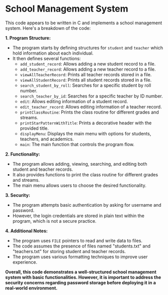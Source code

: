 # School Management System

This code appears to be written in C and implements a school management system. Here's a breakdown of the code:

**1. Program Structure:**
* The program starts by defining structures for `student` and `teacher` which hold information about each individual.
* It then defines several functions:
    * `add_student_record`: Allows adding a new student record to a file.
    * `add_teacher_record`: Allows adding a new teacher record to a file.
    * `viewAllTeacherRecord`: Prints all teacher records stored in a file.
    * `viewAllStudentRecord`: Prints all student records stored in a file.
    * `search_student_by_roll`: Searches for a specific student by roll number.
    * `search_teacher_by_id`: Searches for a specific teacher by ID number.
    * `edit`: Allows editing information of a student record.
    * `edit_teacher_record`: Allows editing information of a teacher record.
    * `printClassRoutine`: Prints the class routine for different grades and streams.
    * `printStarPatternWithTitle`: Prints a decorative header with the provided title.
    * `displayMenu`: Displays the main menu with options for students, teachers, and academics.
    * `main`: The main function that controls the program flow.

**2. Functionality:**
* The program allows adding, viewing, searching, and editing both student and teacher records.
* It also provides functions to print the class routine for different grades and streams.
* The main menu allows users to choose the desired functionality.

**3. Security:**
* The program attempts basic authentication by asking for username and password.
* However, the login credentials are stored in plain text within the program, which is not a secure practice.

**4. Additional Notes:**
* The program uses `FILE` pointers to read and write data to files.
* The code assumes the presence of files named "students.txt" and "teachers.txt" for storing student and teacher records.
* The program uses various formatting techniques to improve user experience.

**Overall, this code demonstrates a well-structured school management system with basic functionalities. However, it is important to address the security concerns regarding password storage before deploying it in a real-world environment.**
